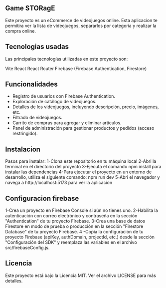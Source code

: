 ## Game STORagE
Este proyecto es un eCommerce de videojuegos online. Esta aplicacion te permitira ver la lista de videojuegos, separarlos por categoria y realizar la compra online.

## Tecnologias usadas
Las principales tecnologías utilizadas en este proyecto son:

Vite
React
React Router
Firebase (Firebase Authentication, Firestore)

## Funcionalidades
- Registro de usuarios con Firebase Authentication.
- Exploración de catálogo de videojuegos.
- Detalles de los videojuegos, incluyendo descripción, precio, imágenes, etc.
- Filtrado de videojuegos.
- Carrito de compras para agregar y eliminar artículos.
- Panel de administración para gestionar productos y pedidos (acceso restringido).

## Instalacion

Pasos para instalar:
1-Clona este repositorio en tu máquina local
2-Abri la terminal en el directorio del proyecto
3-Ejecuta el comando npm install para instalar las dependencias
4-Para ejecutar el proyecto en un entorno de desarrollo, utiliza el siguiente comando: npm run dev
5-Abri el navegador y navega a http://localhost:5173 para ver la aplicacion

## Configuracion firebase
1-Crea un proyecto en Firebase Console si aún no tienes uno.
2-Habilita la autenticación con correo electrónico y contraseña en la sección "Authentication" de tu proyecto Firebase.
3-Crea una base de datos Firestore en modo de prueba o producción en la sección "Firestore Database" de tu proyecto Firebase.
4   -Copia la configuración de tu proyecto Firebase (apiKey, authDomain, projectId, etc.) desde la sección "Configuración del SDK" y reemplaza las variables en el archivo src/firebaseConfig.js.

## Licencia
Este proyecto está bajo la Licencia MIT. Ver el archivo LICENSE para más detalles.
